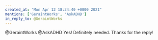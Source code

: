 ```yaml
---
created_at: "Mon Apr 12 18:34:40 +0000 2021"
mentions: ['GeraintWorks', 'AskADHD']
in_reply_to: @GeraintWorks
---
```


@GeraintWorks @AskADHD Yes! Definitely needed. Thanks for the reply!
